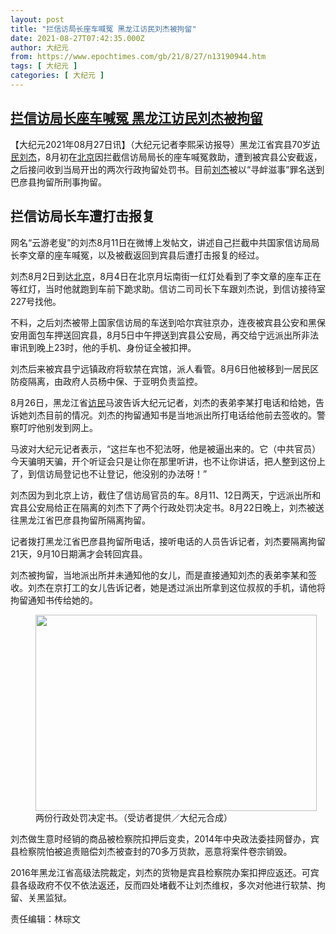 ```yaml
---
layout: post
title: "拦信访局长座车喊冤 黑龙江访民刘杰被拘留"
date: 2021-08-27T07:42:35.000Z
author: 大纪元
from: https://www.epochtimes.com/gb/21/8/27/n13190944.htm
tags: [ 大纪元 ]
categories: [ 大纪元 ]
---
```

<!--1630050155000-->
[拦信访局长座车喊冤 黑龙江访民刘杰被拘留](https://www.epochtimes.com/gb/21/8/27/n13190944.htm)
------

<div>
<p>【大纪元2021年08月27日讯】（大纪元记者李熙采访报导）黑龙江省宾县70岁<a href="https://www.epochtimes.com/gb/tag/%E8%AE%BF%E6%B0%91.html">访民</a><a href="https://www.epochtimes.com/gb/tag/%E5%88%98%E6%9D%B0.html">刘杰</a>，8月初在<a href="https://www.epochtimes.com/gb/tag/%E5%8C%97%E4%BA%AC.html">北京</a>因拦截信访局局长的座车喊冤救助，遭到被宾县公安截返，之后接问收到当局开出的两次行政拘留处罚书。目前<a href="https://www.epochtimes.com/gb/tag/%E5%88%98%E6%9D%B0.html">刘杰</a>被以“寻衅滋事”罪名送到巴彦县拘留所刑事拘留。</p><h2>拦信访局长车遭打击报复</h2><p>网名“云游老叟”的刘杰8月11日在微博上发帖文，讲述自己拦截中共国家信访局局长李文章的座车喊冤，以及被截返回到宾县后遭打击报复的经过。</p><p>刘杰8月2日到达<a href="https://www.epochtimes.com/gb/tag/%E5%8C%97%E4%BA%AC.html">北京</a>，8月4日在北京月坛南街一红灯处看到了李文章的座车正在等红灯，当时他就跑到车前下跪求助。信访二司司长下车跟刘杰说，到信访接待室227号找他。</p><p>不料，之后刘杰被带上国家信访局的车送到哈尔宾驻京办，连夜被宾县公安和黑保安用面包车押送回宾县，8月5日中午押送到宾县公安局，再交给宁远派出所非法审讯到晚上23时，他的手机、身份证全被扣押。</p><p>刘杰后来被宾县宁远镇政府将软禁在宾馆，派人看管。8月6日他被移到一居民区防疫隔离，由政府人员杨中保、于亚明负责监控。</p><p>8月26日，黑龙江省<a href="https://www.epochtimes.com/gb/tag/%E8%AE%BF%E6%B0%91.html">访民</a>马波告诉大纪元记者，刘杰的表弟李某打电话和给她，告诉她刘杰目前的情况。刘杰的拘留通知书是当地派出所打电话给他前去签收的。警察叮咛他别发到网上。</p><p>马波对大纪元记者表示，“这拦车也不犯法呀，他是被逼出来的。它（中共官员）今天骗明天骗，开个听证会只是让你在那里听讲，也不让你讲话，把人整到这份上了，到信访局登记也不让登记，他没别的办法呀！”</p><p>刘杰因为到北京上访，截住了信访局官员的车。8月11、12日两天，宁远派出所和宾县公安局给正在隔离的刘杰下了两个行政处罚决定书。8月22日晚上，刘杰被送往黑龙江省巴彦县拘留所隔离拘留。<strong><br /></strong></p><p>记者拨打黑龙江省巴彦县拘留所电话，接听电话的人员告诉记者，刘杰要隔离拘留21天，9月10日期满才会转回宾县。</p><p>刘杰被拘留，当地派出所并未通知他的女儿，而是直接通知刘杰的表弟李某和签收。刘杰在京打工的女儿告诉记者，她是透过派出所拿到这位叔叔的手机，请他将拘留通知书传给她的。</p><figure id="attachment_13191349" aria-describedby="caption-attachment-13191349" style="width: 450px" class="wp-caption aligncenter"><a target="_blank" href="https://i.epochtimes.com/assets/uploads/2021/08/id13191349-S__6193164.jpg"><img class="size-medium wp-image-13191349" src="https://i.epochtimes.com/assets/uploads/2021/08/id13191349-S__6193164-450x314.jpg" alt="" width="450" height="314" /></a><figcaption id="caption-attachment-13191349" class="wp-caption-text">两份行政处罚决定书。（受访者提供／大纪元合成）</figcaption></figure><p>刘杰做生意时经销的商品被检察院扣押后变卖，2014年中央政法委挂网督办，宾县检察院怕被追责赔偿刘杰被查封的70多万货款，恶意将案件卷宗销毁。</p><p>2016年黑龙江省高级法院裁定，刘杰的货物是宾县检察院办案扣押应返还。可宾县各级政府不仅不依法返还，反而四处堵截不让刘杰维权，多次对他进行软禁、拘留、关黑监狱。</p><p>责任编辑：林琮文</p>
</div>
